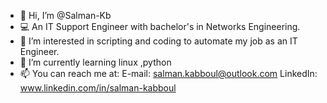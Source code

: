 - 👋 Hi, I’m @Salman-Kb
- 💻 An IT Support Engineer with bachelor's in Networks Engineering.
- 👀 I’m interested in scripting and coding to automate my job as an IT Engineer.
- 🌱 I’m currently learning linux ,python
- 📫 You can reach me at: E-mail:	salman.kabboul@outlook.com
                                    LinkedIn: www.linkedin.com/in/salman-kabboul


<!---
Salman-Kb/Salman-Kb is a ✨ special ✨ repository because its `README.md` (this file) appears on your GitHub profile.
You can click the Preview link to take a look at your changes.
--->
